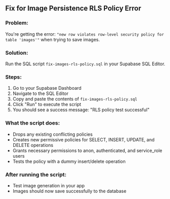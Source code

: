 ## Fix for Image Persistence RLS Policy Error

### Problem:
You're getting the error: `"new row violates row-level security policy for table 'images'"` when trying to save images.

### Solution:
Run the SQL script `fix-images-rls-policy.sql` in your Supabase SQL Editor.

### Steps:
1. Go to your Supabase Dashboard
2. Navigate to the SQL Editor
3. Copy and paste the contents of `fix-images-rls-policy.sql`
4. Click "Run" to execute the script
5. You should see a success message: "RLS policy test successful"

### What the script does:
- Drops any existing conflicting policies
- Creates new permissive policies for SELECT, INSERT, UPDATE, and DELETE operations
- Grants necessary permissions to anon, authenticated, and service_role users
- Tests the policy with a dummy insert/delete operation

### After running the script:
- Test image generation in your app
- Images should now save successfully to the database
